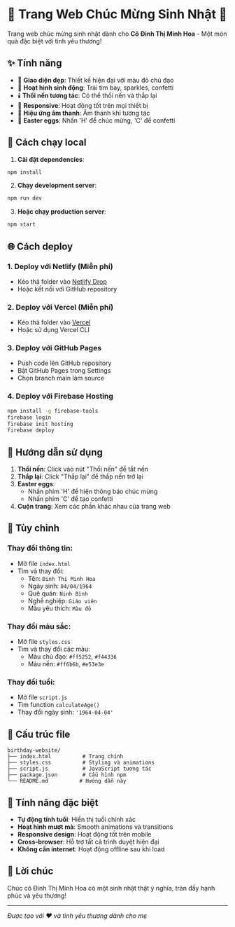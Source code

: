 # 🎉 Trang Web Chúc Mừng Sinh Nhật 🎉

Trang web chúc mừng sinh nhật dành cho **Cô Đinh Thị Minh Hoa** - Một món quà đặc biệt với tình yêu thương!

## ✨ Tính năng

- 🎂 **Giao diện đẹp**: Thiết kế hiện đại với màu đỏ chủ đạo
- 🎈 **Hoạt hình sinh động**: Trái tim bay, sparkles, confetti
- 🕯️ **Thổi nến tương tác**: Có thể thổi nến và thắp lại
- 📱 **Responsive**: Hoạt động tốt trên mọi thiết bị
- 🎵 **Hiệu ứng âm thanh**: Âm thanh khi tương tác
- 🎪 **Easter eggs**: Nhấn 'H' để chúc mừng, 'C' để confetti

## 🚀 Cách chạy local

1. **Cài đặt dependencies**:
```bash
npm install
```

2. **Chạy development server**:
```bash
npm run dev
```

3. **Hoặc chạy production server**:
```bash
npm start
```

## 🌐 Cách deploy

### 1. Deploy với Netlify (Miễn phí)
- Kéo thả folder vào [Netlify Drop](https://app.netlify.com/drop)
- Hoặc kết nối với GitHub repository

### 2. Deploy với Vercel (Miễn phí)
- Kéo thả folder vào [Vercel](https://vercel.com/new)
- Hoặc sử dụng Vercel CLI

### 3. Deploy với GitHub Pages
- Push code lên GitHub repository
- Bật GitHub Pages trong Settings
- Chọn branch main làm source

### 4. Deploy với Firebase Hosting
```bash
npm install -g firebase-tools
firebase login
firebase init hosting
firebase deploy
```

## 📱 Hướng dẫn sử dụng

1. **Thổi nến**: Click vào nút "Thổi nến" để tắt nến
2. **Thắp lại**: Click "Thắp lại" để thắp nến trở lại
3. **Easter eggs**: 
   - Nhấn phím 'H' để hiện thông báo chúc mừng
   - Nhấn phím 'C' để tạo confetti
4. **Cuộn trang**: Xem các phần khác nhau của trang web

## 🎨 Tùy chỉnh

### Thay đổi thông tin:
- Mở file `index.html`
- Tìm và thay đổi:
  - Tên: `Đinh Thị Minh Hoa`
  - Ngày sinh: `04/04/1964`
  - Quê quán: `Ninh Bình`
  - Nghề nghiệp: `Giáo viên`
  - Màu yêu thích: `Màu đỏ`

### Thay đổi màu sắc:
- Mở file `styles.css`
- Tìm và thay đổi các màu:
  - Màu chủ đạo: `#ff5252`, `#f44336`
  - Màu nền: `#ff6b6b`, `#e53e3e`

### Thay đổi tuổi:
- Mở file `script.js`
- Tìm function `calculateAge()`
- Thay đổi ngày sinh: `'1964-04-04'`

## 📁 Cấu trúc file

```
birthday-website/
├── index.html          # Trang chính
├── styles.css          # Styling và animations
├── script.js           # JavaScript tương tác
├── package.json        # Cấu hình npm
└── README.md          # Hướng dẫn này
```

## 🎁 Tính năng đặc biệt

- **Tự động tính tuổi**: Hiển thị tuổi chính xác
- **Hoạt hình mượt mà**: Smooth animations và transitions
- **Responsive design**: Hoạt động tốt trên mobile
- **Cross-browser**: Hỗ trợ tất cả trình duyệt hiện đại
- **Không cần internet**: Hoạt động offline sau khi load

## 💝 Lời chúc

Chúc cô Đinh Thị Minh Hoa có một sinh nhật thật ý nghĩa, tràn đầy hạnh phúc và yêu thương!

---

*Được tạo với ❤️ và tình yêu thương dành cho mẹ*